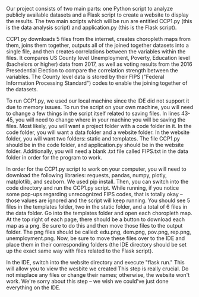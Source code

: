 Our project consists of two main parts: one Python script to analyze publicly available datasets and a Flask script
to create a website to display the results. The two main scripts which will be run are entitled CCP1.py (this is the
data analysis script) and application.py (this is the Flask script).

CCP1.py downloads 5 files from the internet, creates choropleth maps from
them,  joins them together, outputs all of the joined together datasets into
a single file, and then creates correlations between the variables within the files.
It compares US County level Unemployment, Poverty, Education level (bachelors
or higher) data from 2017, as well as voting results from the 2016 Presedential
Election to compare the correlation strength between the variables.
The County level data is stored by their FIPS ("Federal Information
Processing Standard") codes to enable the joining together of the datasets.

To run CCP1.py, we used our local machine since the IDE did not support it due to
memory issues. To run the script on your own machine, you will need to change a few things
in the script itself related to saving files. In lines 43-45, you will need to change where in your
machine you will be saving the files. Most likely, you will want a project folder with a code folder in it.
In the code folder, you will want a data folder and a website folder. In the website folder, you will want two folders:
static and templates. The file CCP1.py should be in the code folder, and application.py should be in the website folder.
Additionally, you will need a blank .txt file called FIPS.txt in the data folder in order for the program to work.

In order for the CCP1.py script to work on your computer, you will need to download the following libraries:
requests, pandas, numpy, plotly, matplotlib, and seaborn. We used pip install. Then, you can switch into the
code directory and run the CCP1.py script. While running, if you notice some pop-ups regarding unrecognized FIPS codes,
that is totally okay – those values are ignored and the script will keep running.
You should see 5 files in the templates folder, two in the static folder,
and a total of 6 files in the data folder. Go into the templates folder and open each choropleth map.
At the top right of each page, there should be a button to download each map as a png.
Be sure to do this and then move those files to the output folder. The png files should be called:
edu.png, dem.png, pov.png, rep.png, unemployment.png. Now, be sure to move these files over to the IDE and place them in their
corresponding folders (the IDE directory should be set up the exact same way with files related to the Flask script).

In the IDE, switch into the website directory and execute "flask run." This will allow you to view the wesbite we created
This step is really crucial. Do not misplace any files or change their names; otherwise, the website won't work. We're sorry about
this step – we wish we could've just done everything on the IDE.